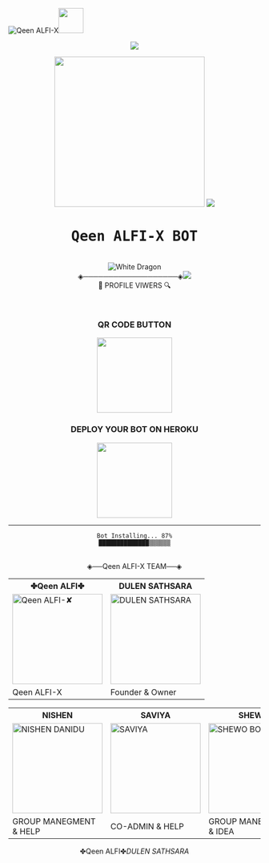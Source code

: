 ![Qeen ALFI-X](https://img.shields.io/badge/Qeen%20ALFI─X-Bot-52b5f7?style=for-the-badge&logo=amazon%20alexa&logoColor=white)<a href="https://github.com/dulensathsara/Qeen-Alfi-X"><img src="https://i.imgur.com/p5oXNx0.gif" width="50" ></a></div>
<div align="center">		
<img src= "https://camo.githubusercontent.com/71b837571c48af3aa60a73dbc9d5936aa359d78efbfa8a6743cbbbc16b80ef4d/68747470733a2f2f63646e2e646973636f72646170702e636f6d2f6174746163686d656e74732f3830353930323039333930363630383138362f3830353931333937323533353539303932322f74656e6f722e676966"/>
</p>
<div align="center">
  <img src="https://i.ibb.co/qjYCdCb/20220218-091104.jpg" width="300" height="300">		
<img src= "https://camo.githubusercontent.com/71b837571c48af3aa60a73dbc9d5936aa359d78efbfa8a6743cbbbc16b80ef4d/68747470733a2f2f63646e2e646973636f72646170702e636f6d2f6174746163686d656e74732f3830353930323039333930363630383138362f3830353931333937323533353539303932322f74656e6f722e676966"/>
</p> 
 <h1><b><tt>Qeen ALFI-X BOT</tt></b></h1>

<br>
<img title="White Dragon" src="https://img.shields.io/badge/✨ DEVELOPED BY DULEN ✨-dqz/JulieMwol?color=black&style=for-the-badge&logo=github"></a>
<br><div algin="center">◈───────────────────◈<img src=
      "https://profile-counter.glitch.me/dulensathsara/count.svg" /><br> 🔎 PROFILE VIWERS 🔍</div>
<p align="center">
<br>
<div align="center">
	
	
### QR CODE BUTTON
<div align="center"><a href="https://replit.com/@NishenDanidu1/Qeen-Alfi-X-1?v=1">    <img src="https://i.ibb.co/c3RBmPG/20220219-221409.jpg" width="150" ></a></div>


### <b>DEPLOY YOUR BOT ON HEROKU</b>
<a href="https://heroku.com/deploy?template=https://github.com/dulensathsara/Qeen-Alfi-X"><img src="https://i.ibb.co/D4XTPbM/heroku.png" width="150" ></a></div>

----

  
 
```
Bot Installing... 87%
██████████████▒▒▒▒▒▒
```
<br>
 ◈──Qeen ALFI-X TEAM──◈
<table><tr><th>✤Qeen ALFI✤</th><th>DULEN SATHSARA</th></tr><tr><td><a href="https://github.com/dulensathsara"><img src="https://i.ibb.co/KjmJB4x/IMG-20220216-203901-141.jpg" width="180" alt="Qeen ALFI-✘"></a></td><td><a href="https://github.com/ravindu01manoj"><img src="https://i.ibb.co/vPYNRRq/20220218-114910.jpg" width="180" alt="DULEN SATHSARA"></a></td></tr><tr><td> Qeen ALFI-X </td><td>Founder & Owner </td></tr></table><table><tr><th>NISHEN</th><th>SAVIYA</th><th>SHEWO</th></tr><tr><td><a href="https://github.com/ravindu01manoj"><img src="https://i.ibb.co/b2wvwh6/IMG-20220220-170354-560.jpg" width="180" alt="NISHEN DANIDU"></a></td><td><a href="https://github.com/NishNishendanidu"><img src="https://i.ibb.co/FsBHWZJ/IMG-20220220-175627-618.jpg" width="180" alt="SAVIYA"></a></td><td><a href="https://github.com/botkolla1"><img src="https://i.ibb.co/Z1qsZGm/IMG-20220220-155024-327.jpg" width="180" alt="SHEWO BOY"></a></td></tr><tr><td>GROUP MANEGMENT & HELP </td><td> CO-ADMIN & HELP</td><td>GROUP MANEGMENT & IDEA</td></tr></table><tr><th>✤Qeen ALFI✤</th><th><i>DULEN SATHSARA</i></th></tr><tr><td>
